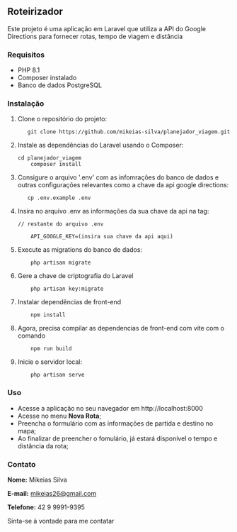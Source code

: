 ## Roteirizador 
Este projeto é uma aplicação em Laravel que utiliza a API do Google Directions para fornecer rotas, tempo de viagem e distância

### Requisitos
* PHP 8.1
* Composer instalado
* Banco de dados PostgreSQL

### Instalação
1. Clone o repositório do projeto:
     ```console 
        git clone https://github.com/mikeias-silva/planejador_viagem.git 
    ``` 
2. Instale as dependências do Laravel usando o Composer:
    ```console
    cd planejador_viagem
        composer install 
     ```

3. Consigure o arquivo '.env' com as infomrações do banco de dados e outras configurações relevantes como a chave da api google directions:
     ```console
        cp .env.example .env
    ```

4. Insira no arquivo .env as informações da sua chave da api na tag:
    ```console
    // restante do arquivo .env
    
        API_GOOGLE_KEY=(insira sua chave da api aqui)
    ```

5. Execute as migrations do banco de dados:
    ```console
        php artisan migrate
    ```
   
6. Gere a chave de criptografia do Laravel

    ```console
        php artisan key:migrate
    ```

7. Instalar dependências de front-end
    ```console
        npm install
    ```
8. Agora, precisa compilar as dependencias de front-end com vite com o comando
    ```console
        npm run build
    ```

7. Inicie o servidor local:
    ```console
        php artisan serve
    ```
### Uso
* Acesse a aplicação no seu navegador em http://localhost:8000
* Acesse no menu **Nova Rota**;
* Preencha o formulário com as informações de partida e destino no mapa;
* Ao finalizar de preencher o fomulário, já estará disponível o tempo e distância da rota;

### Contato

**Nome:** Mikeias Silva

**E-mail:** mikeias26@gmail.com

**Telefone:** 42 9 9991-9395

Sinta-se à vontade para me contatar

